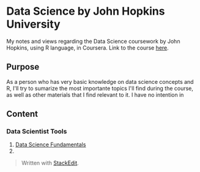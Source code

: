 # Data Science by John Hopkins University

My notes and views regarding the Data Science coursework by John Hopkins, using R language, in Coursera.
Link to the course [here](https://www.coursera.org/specializations/jhu-data-science).

## Purpose

As a person who has very basic knowledge on data science concepts and R, I'll try to sumarize the most importante topics I'll find during the course, as well as other materials that I find relevant to it.
I have no intention in 

## Content

### Data Scientist Tools
1. [Data Science Fundamentals](https://github.com/cauabernardino/Data-Science-By-John-Hopkins/blob/master/01%20-%20Data%20Scientist%20Tools/Lesson%2001.md)
2. 







> Written with [StackEdit](https://stackedit.io/).
<!--stackedit_data:
eyJoaXN0b3J5IjpbLTcwNTA3NzY5MSwtMTgwNTE0Mjc5NCw3OD
g2OTE2ODZdfQ==
-->